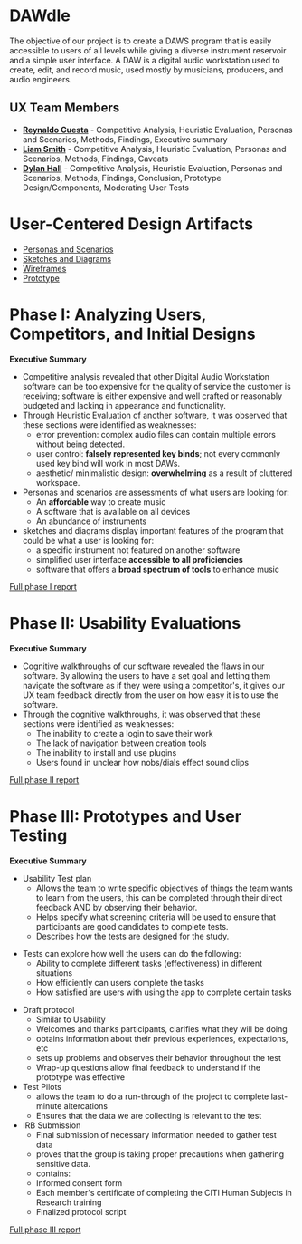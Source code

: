<!--!!! NOTE: Delete all parts of this file surrounded by three exclamation marks (including the exclamation marks themselves) and replace them with the appropriate content -- they are only instructions and shouldn't be in your report!!!-->
# DAWdle

The objective of our project is to create a DAWS program that is easily accessible to users of all levels while giving a diverse instrument reservoir and a simple user interface. A DAW is a digital audio workstation used to create, edit, and record music, used mostly by musicians, producers, and audio engineers. 

## UX Team Members

* **[Reynaldo Cuesta](https://github.com/ChicoState/ux-personal-portfolio-rccuesta)** - Competitive Analysis, Heuristic Evaluation, Personas and Scenarios, Methods, Findings, Executive summary
* **[Liam Smith](https://github.com/ChicoState/ux-personal-portfolio-gr8mustachio)** - Competitive Analysis, Heuristic Evaluation, Personas and Scenarios, Methods, Findings, Caveats
* **[Dylan Hall](https://github.com/ChicoState/ux-personal-portfolio-zynkz)** - Competitive Analysis, Heuristic Evaluation, Personas and Scenarios, Methods, Findings, Conclusion, Prototype Design/Components, Moderating User Tests

# User-Centered Design Artifacts

* [Personas and Scenarios](personas/)
* [Sketches and Diagrams](sketches/)
* [Wireframes](wireframes/)
* [Prototype](prototype/prototype_dawdle.pdf)

# Phase I: Analyzing Users, Competitors, and Initial Designs

**Executive Summary**

* Competitive analysis revealed that other Digital Audio Workstation software can be too expensive for the quality of service the customer is receiving; software is either expensive and well crafted or reasonably budgeted and lacking in appearance and functionality.
* Through Heuristic Evaluation of another software, it was observed that these sections were identified as weaknesses:
  * error prevention: complex audio files can contain multiple errors without being detected.
  * user control: **falsely represented key binds**; not every commonly used key bind will work in most DAWs.
  * aesthetic/ minimalistic design: **overwhelming** as a result of cluttered workspace.
* Personas and scenarios are assessments of what users are looking for:
  * An **affordable** way to create music
  * A software that is available on all devices
  * An abundance of instruments
* sketches and diagrams display important features of the program that could be what a user is looking for:
   * a specific instrument not featured on another software
   * simplified user interface **accessible to all proficiencies**
   * software that offers a **broad spectrum of tools** to enhance music
 
[Full phase I report](phaseI/)

# Phase II: Usability Evaluations

**Executive Summary**

<!--* !!!In a bullet-list, provide a summary that highlights...!!!
* !!!What you've done during this phase...!!!
* !!!and what the significance of it is...!!!
* !!!as an executive would understand.!!!-->
* Cognitive walkthroughs of our software revealed the flaws in our software. By allowing the users to have a set goal and letting them navigate the software as if they were using a competitor's, it gives our UX team feedback directly from the user on how easy it is to use the software.
* Through the cognitive walkthroughs, it was observed that these sections were identified as weaknesses:
  * The inability to create a login to save their work
  * The lack of navigation between creation tools
  * The inability to install and use plugins
  * Users found in unclear how nobs/dials effect sound clips


[Full phase II report](phaseII/)

# Phase III: Prototypes and User Testing

**Executive Summary**

<!--* !!!In a bullet-list, provide a summary that highlights...!!!
* !!!What you've done during this phase...!!!
* !!!and what the significance of it is...!!!
* !!!as an executive would understand.!!!-->
<!--* !!!In a bullet-list, provide a summary that highlights...!!!
* !!!What you've done during this phase...!!!
* !!!and what the significance of it is...!!!
* !!!as an executive would understand.!!!-->
* Usability Test plan  
  * Allows the team to write specific objectives of things the team wants to learn from the users, this can be completed through their direct feedback AND by observing their behavior.
  * Helps specify what screening criteria will be used to ensure that participants are good candidates to complete tests.
  * Describes how the tests are designed for the study.    
 - Tests can explore how well the users can do the following:  
   * Ability to complete different tasks (effectiveness) in different situations
   * How efficiently can users complete the tasks
   * How satisfied are users with using the app to complete certain tasks  
* Draft protocol
  * Similar to Usability
  * Welcomes and thanks participants, clarifies what they will be doing
  * obtains information about their previous experiences, expectations, etc
  * sets up problems and observes their behavior throughout the test
  * Wrap-up questions allow final feedback to understand if the prototype was effective
* Test Pilots  
  * allows the team to do a run-through of the project to complete last-minute altercations
  * Ensures that the data we are collecting is relevant to the test
* IRB Submission
  * Final submission of necessary information needed to gather test data
  * proves that the group is taking proper precautions when gathering sensitive data.
  * contains:
  * Informed consent form
  * Each member's certificate of completing the CITI Human Subjects in Research training
  * Finalized protocol script

  
[Full phase III report](phaseIII/)
